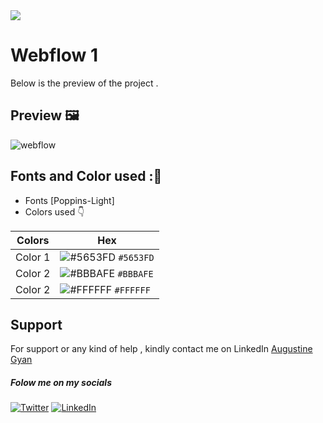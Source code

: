 <img src="https://img.shields.io/badge/Landing%20Pages-Beginner%20Friendly-blue">

# Webflow 1
Below is the preview of the project .


## Preview :framed_picture:


![webflow](https://user-images.githubusercontent.com/43218009/178891240-a7aa2fd6-9315-4abf-8cf0-f1fe32175da3.PNG)

## Fonts and Color used ::art:
- Fonts [Poppins-Light]
- Colors used :point_down:



| Colors             | Hex                                                                |
| ----------------- | ------------------------------------------------------------------ |
|  Color 1| ![#5653FD](https://via.placeholder.com/10/5653FD/5653FD.png) `#5653FD` |
|  Color 2| ![#BBBAFE](https://via.placeholder.com/10/BBBAFE/BBBAFE.png) `#BBBAFE` |
|  Color 2| ![#FFFFFF](https://via.placeholder.com/10/FFFFFF/FFFFFF.png) `#FFFFFF` |



## Support

For support or any kind of help , kindly contact me on LinkedIn [Augustine Gyan](https://www.linkedin.com/in/augustinegyan/) 

##### Folow me on my socials
<a href="https://www.twitter.com/AugustineGyan7" target="_blank"><img src="https://img.shields.io/badge/Twitter-%230077B5.svg?&style=flat-square&logo=twitter&logoColor=white" alt="Twitter"></a>
<a href="https://www.linkedin.com/in/augustinegyan/" target="_blank"><img src="https://img.shields.io/badge/LinkedIn-%230077B5.svg?&style=flat-square&logo=linkedin&logoColor=white" alt="LinkedIn"></a>

